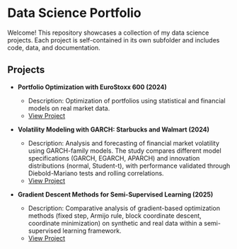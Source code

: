 # Data Science Portfolio

Welcome! This repository showcases a collection of my data science projects. Each project is self-contained in its own subfolder and includes code, data, and documentation.

## Projects

- **Portfolio Optimization with EuroStoxx 600 (2024)**
  - Description: Optimization of portfolios using statistical and financial models on real market data.
  - [View Project](./portfolio-optimization/README.md)

- **Volatility Modeling with GARCH: Starbucks and Walmart (2024)**
  - Description: Analysis and forecasting of financial market volatility using GARCH-family models. The study compares different model specifications (GARCH, EGARCH, APARCH) and innovation distributions (normal, Student-t), with performance validated through Diebold-Mariano tests and rolling correlations.
  - [View Project](./garch-analysis/README.md)


- **Gradient Descent Methods for Semi-Supervised Learning (2025)**
  - Description: Comparative analysis of gradient-based optimization methods (fixed step, Armijo rule, block coordinate descent, coordinate minimization) on synthetic and real data within a semi-supervised learning framework.  
  - [View Project](./gradientdescentmethod_semisupervisedlearning/README.md)
